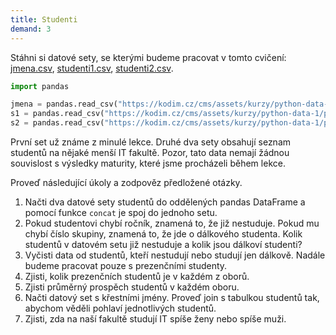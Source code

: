 ```yaml
---
title: Studenti
demand: 3
---
```


Stáhni si datové sety, se kterými budeme pracovat v tomto cvičení: [jmena.csv](assets/jmena.csv), [studenti1.csv](assets/studenti1.csv), [studenti2.csv](assets/studenti2.csv).

```py
import pandas

jmena = pandas.read_csv("https://kodim.cz/cms/assets/kurzy/python-data-1/python-pro-data-1/agregace-a-spojovani/excs/excs>studenti/jmena.csv")
s1 = pandas.read_csv("https://kodim.cz/cms/assets/kurzy/python-data-1/python-pro-data-1/agregace-a-spojovani/excs/excs>studenti/studenti1.csv")
s2 = pandas.read_csv("https://kodim.cz/cms/assets/kurzy/python-data-1/python-pro-data-1/agregace-a-spojovani/excs/excs>studenti/studenti2.csv")
```

První set už známe z minulé lekce. Druhé dva sety obsahují seznam studentů na nějaké menší IT fakultě. Pozor, tato data nemají žádnou souvislost s výsledky maturity, které jsme procházeli během lekce. 

Proveď následující úkoly a zodpověz předložené otázky.

1. Načti dva datové sety studentů do oddělených pandas DataFrame a pomocí funkce `concat` je spoj do jednoho setu.
1. Pokud studentovi chybí ročník, znamená to, že již nestuduje. Pokud mu chybí číslo skupiny, znamená to, že jde o dálkového studenta. Kolik studentů v datovém setu již nestuduje a kolik jsou dálkoví studenti?
1. Vyčisti data od studentů, kteří nestudují nebo studují jen dálkově. Nadále budeme pracovat pouze s prezenčními studenty.
1. Zjisti, kolik prezenčních studentů je v každém z oborů.
1. Zjisti průměrný prospěch studentů v každém oboru.
1. Načti datový set s křestními jmény. Proveď join s tabulkou studentů tak, abychom věděli pohlaví jednotlivých studentů.
1. Zjisti, zda na naší fakultě studují IT spíše ženy nebo spíše muži.
